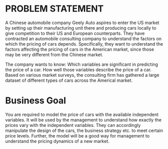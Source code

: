 # PROBLEM STATEMENT
A Chinese automobile company Geely Auto aspires to enter the US market by setting up their manufacturing unit there and producing cars locally to give competition to their US and European counterparts.
They have contracted an automobile consulting company to understand the factors on which the pricing of cars depends. 
Specifically, they want to understand the factors affecting the pricing of cars in the American market, since those may be very different from the Chinese market.

The company wants to know:
Which variables are significant in predicting the price of a car.
How well those variables describe the price of a car.
Based on various market surveys, the consulting firm has gathered a large dataset of different types of cars across the Americal market.

# Business Goal
You are required to model the price of cars with the available independent variables. It will be used by the management to understand how exactly the prices vary with the independent variables. 
They can accordingly manipulate the design of the cars, the business strategy etc. to meet certain price levels. 
Further, the model will be a good way for management to understand the pricing dynamics of a new market.
